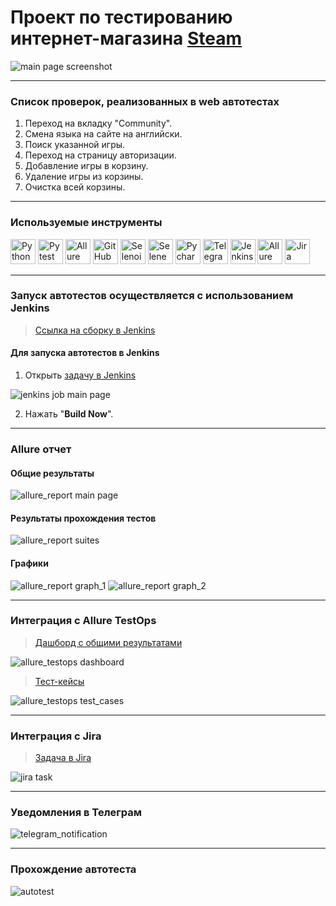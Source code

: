 # Проект по тестированию интернет-магазина <a target="_blank" href="https://store.steampowered.com/">Steam</a>

![main page screenshot](pictures/steam_main_page.png)

---
### Список проверок, реализованных в web автотестах
1. Переход на вкладку "Community".
2. Смена языка на сайте на английски.
3. Поиск указанной игры.
4. Переход на страницу авторизации.
5. Добавление игры в корзину.
6. Удаление игры из корзины.
7. Очистка всей корзины.

---

### Используемые инструменты
<img title="Python" src="pictures/icons/python.svg" height="40" width="40"/> <img title="Pytest" src="pictures/icons/pytest.svg" height="40" width="40"/> <img title="Allure Report" src="pictures/icons/allure_report.png" height="40" width="40"/> <img title="GitHub" src="pictures/icons/github.svg" height="40" width="40"/> <img title="Selenoid" src="pictures/icons/selenoid.png" height="40" width="40"/> <img title="Selene" src="pictures/icons/selene.png" height="40" width="40"/> <img title="Pycharm" src="pictures/icons/pycharm-original.svg" height="40" width="40"/> <img title="Telegram" src="pictures/icons/telegram.png" height="40" width="40"/> <img title="Jenkins" src="pictures/icons/jenkins-original.svg" height="40" width="40"/> <img title="Allure TestOps" src="pictures/icons/allure_testops.svg" height="40" width="40"/> <img title="Jira" src="pictures/icons/jira.svg" height="40" width="40"/>

---

### Запуск автотестов осуществляется с использованием Jenkins
> [Ссылка на сборку в Jenkins](https://jenkins.autotests.cloud/job/Vadim_Korolev_Steam_UI/)

#### Для запуска автотестов в Jenkins
1. Открыть [задачу в Jenkins](https://jenkins.autotests.cloud/job/Vadim_Korolev_Steam_UI/)

![jenkins job main page](pictures/Jenkins_job_main_page.png)

2. Нажать "**Build Now**".

---

### Allure отчет

#### Общие результаты
![allure_report main page](pictures/allure_report_main_page.png)

#### Результаты прохождения тестов
![allure_report suites](pictures/allure_report_suites.png)

#### Графики
![allure_report graph_1](pictures/allure_report_graph_1.png)
![allure_report graph_2](pictures/allure_report_graph_2.png)

---

### Интеграция с Allure TestOps
> [Дашборд с общими результатами](https://allure.autotests.cloud/project/4223/dashboards)

![allure_testops dashboard](pictures/allure_testops_dashboard.png)

> [Тест-кейсы](https://allure.autotests.cloud/project/4223/dashboards)

![allure_testops test_cases](pictures/allure_testops_test_cases.png)

---

### Интеграция с Jira
> [Задача в Jira](https://jira.autotests.cloud/browse/HOMEWORK-1234)
 
![jira task](pictures/jira_task.png)

---

### Уведомления в Телеграм

![telegram_notification](pictures/tg_notification.png)

---

### Прохождение автотеста

![autotest](pictures/clear_cart.gif)
